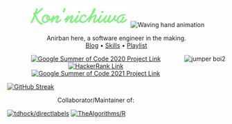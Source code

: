 <p align = "center">
<img width = "233" height = 50" src = "greetings.png"> <img src = "https://media.giphy.com/media/hvRJCLFzcasrR4ia7z/giphy.gif" alt = "Waving hand animation" width = "40px">
</p>

<p align = "center">
Anirban here, a software engineer in the making. <br>
<a href = "https://anirban166.github.io/posts/">Blog</a> • <a href="https://anirban166.github.io/skillset/">Skills</a> • <a href = "https://anirban166.github.io/music/">Playlist</a>
</p>
</p>

<p align = "center">
<img src = "https://user-images.githubusercontent.com/30123691/98157752-cecd8000-1eff-11eb-9230-68eefc34cddb.png" align = "right"
alt = "jumper boi2" height = "260">
<a href = "https://summerofcode.withgoogle.com/projects/4887653356404736"><img height = "50" src = "https://img.shields.io/badge/--black?style=flat&logo=google" alt = "Google Summer of Code 2020 Project Link"> <a href = "https://www.hackerrank.com/Anirban166"><img height = "50" src = "https://img.shields.io/badge/--black?style=flat&logo=HackerRank" alt = "HackerRank Link"> <a href = "https://summerofcode.withgoogle.com/projects/#6251332043800576"><img height = "50" src = "https://img.shields.io/badge/--black?style=flat&logo=google" alt = "Google Summer of Code 2021 Project Link"> 
</p>

[![GitHub Streak](http://github-readme-streak-stats.herokuapp.com?user=Anirban166&theme=green_nur&hide_border=true&ring=2cf271&stroke=00ff84&dates=a3a3a3)](https://git.io/streak-stats)
</p>

<p align = "center">
Collaborator/Maintainer of:
</p>
                   
[![tdhock/directlabels](https://github-readme-stats.vercel.app/api/pin/?username=tdhock&repo=directlabels&theme=nightowl&hide_border=true&title_color=5bf59d)](https://github.com/tdhock/directlabels)
[![TheAlgorithms/R](https://github-readme-stats.vercel.app/api/pin/?username=TheAlgorithms&repo=R&hide_border=true&title_color=5bf59d&theme=nightowl)](https://github.com/TheAlgorithms/R)

<!-- © Anirban 2020 | Readme layout suited for conventional laptop/desktop screen sizes and smartphones on portrait mode. -->